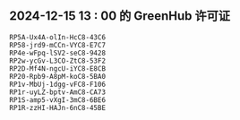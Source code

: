 ## 2024-12-15 13 : 00 的 GreenHub 许可证
```
RP5A-Ux4A-olIn-HcC8-43C6
RP58-jrd9-mCCn-VYC8-E7C7
RP4e-wFpq-lSV2-seC8-9428
RP2w-ycGv-L3CO-ZtC8-53F2
RP2D-Mf4N-ngcU-iYC8-E8CB
RP20-Rpb9-A8pM-koC8-5BA0
RP1v-MbUj-1dgg-vFC8-F106
RP1r-uyLZ-bptv-AmC8-CA73
RP1S-amp5-vXgI-3mC8-6BE6
RP1R-zzHI-HAJn-6nC8-45BE
```
